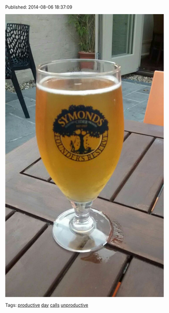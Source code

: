 
# 

Published: 2014-08-06 18:37:09

![](93988879227-0.jpg)

Tags: [productive](tag-productive.md) [day](tag-day.md) [calls](tag-calls.md) [unproductive](tag-unproductive.md)
